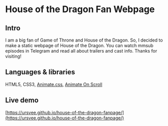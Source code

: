 # House of the Dragon Fan Webpage

## Intro
I am a big fan of Game of Throne and House of the Dragon. So, I decided to make a static webpage of House of the Dragon. You can watch mmsub episodes in Telegram and read all about trailers and cast info. Thanks for visiting!

## Languages & libraries
HTML5, CSS3, [Animate.css](https://animate.style/), [Animate On Scroll](https://michalsnik.github.io/aos/)

## Live demo
[https://ursvee.github.io/house-of-the-dragon-fanpage/](https://ursvee.github.io/house-of-the-dragon-fanpage/)